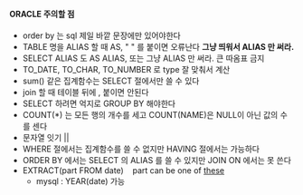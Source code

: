 #### ORACLE 주의할 점
- order by 는 sql 제일 바깥 문장에만 있어야한다
- TABLE 명을 ALIAS 할 때 AS, " " 를 붙이면 오류난다 **그냥 띄워서 ALIAS 만 써라.**
- SELECT ALIAS 도 AS ALIAS, 또는 그냥 ALIAS 만 써라. 큰 따옴표 금지
- TO_DATE, TO_CHAR, TO_NUMBER 로 type 잘 맞춰서 계산
- sum() 같은 집계함수는 SELECT 절에서만 쓸 수 있다
- join 할 때 테이블 뒤에 , 붙이면 안된다
- SELECT 하려면 억지로 GROUP BY 해야한다
- COUNT(*) 는 모든 행의 개수를 세고 COUNT(NAME)은 NULL이 아닌 값의 수를 센다
- 문자열 잇기 ||
- WHERE 절에서는 집계함수를 쓸 수 없지만 HAVING 절에서는 가능하다
- ORDER BY 에서는 SELECT 의 ALIAS 를 쓸 수 있지만 JOIN ON 에서는 못 쓴다
- EXTRACT(part FROM date) &nbsp;&nbsp; part can be one of [these](https://www.w3schools.com/sql/func_mysql_extract.asp)
  -   mysql : YEAR(date) 가능 
